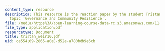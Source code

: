 ```yaml
---
content_type: resource
description: This resource is the reaction paper by the student Tristan Weir on the
  topic 'Governance and Community Resilience'.
file: /media/https%3A/open-learning-course-data-rc.s3.amazonaws.com/11-941-disaster-vulnerability-and-resilience-spring-2005/ce5541092865a0e1d52ea780bdb9e6cb_tristan_weir10.pdf
file_type: application/pdf
resourcetype: Document
title: tristan_weir10.pdf
uid: ce554109-2865-a0e1-d52e-a780bdb9e6cb
---
```

